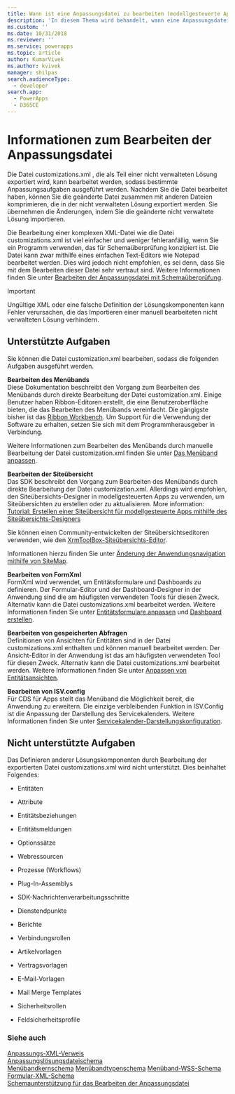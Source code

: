 ```yaml
---
title: Wann ist eine Anpassungsdatei zu bearbeiten (modellgesteuerte Apps) | Microsoft Docs
description: 'In diesem Thema wird behandelt, wann eine Anpassungsdatei zu bearbeiten ist sowie verschiedene mögliche Vorgehensweisen dabei'
ms.custom: ''
ms.date: 10/31/2018
ms.reviewer: ''
ms.service: powerapps
ms.topic: article
author: KumarVivek
ms.author: kvivek
manager: shilpas
search.audienceType:
  - developer
search.app:
  - PowerApps
  - D365CE
---
```

# <a name="when-to-edit-the-customizations-file"></a>Informationen zum Bearbeiten der Anpassungsdatei

<!-- https://docs.microsoft.com/en-us/dynamics365/customer-engagement/developer/customize-dev/when-edit-customization-file -->

Die Datei customizations.xml , die als Teil einer nicht verwalteten Lösung exportiert wird, kann bearbeitet werden, sodass bestimmte Anpassungsaufgaben ausgeführt werden. Nachdem Sie die Datei bearbeitet haben, können Sie die geänderte Datei zusammen mit anderen Dateien komprimieren, die in der nicht verwalteten Lösung exportiert werden. Sie übernehmen die Änderungen, indem Sie die geänderte nicht verwaltete Lösung importieren.  
  
 Die Bearbeitung einer komplexen XML-Datei wie die Datei customizations.xml ist viel einfacher und weniger fehleranfällig, wenn Sie ein Programm verwenden, das für Schemaüberprüfung konzipiert ist. Die Datei kann zwar mithilfe eines einfachen Text-Editors wie Notepad bearbeitet werden. Dies wird jedoch nicht empfohlen, es sei denn, dass Sie mit dem Bearbeiten dieser Datei sehr vertraut sind. Weitere Informationen finden Sie unter [Bearbeiten der Anpassungsdatei mit Schemaüberprüfung](edit-customizations-xml-file-schema-validation.md).  
  
> [!IMPORTANT]
>  Ungültige XML oder eine falsche Definition der Lösungskomponenten kann Fehler verursachen, die das Importieren einer manuell bearbeiteten nicht verwalteten Lösung verhindern.  
  
## <a name="supported-tasks"></a>Unterstützte Aufgaben  
 Sie können die Datei customization.xml bearbeiten, sodass die folgenden Aufgaben ausgeführt werden.  
  
 **Bearbeiten des Menübands**  
 Diese Dokumentation beschreibt den Vorgang zum Bearbeiten des Menübands durch direkte Bearbeitung der Datei customization.xml. Einige Benutzer haben Ribbon-Editoren erstellt, die eine Benutzeroberfläche bieten, die das Bearbeiten des Menübands vereinfacht. Die gängigste bisher ist das [Ribbon Workbench](https://www.develop1.net/public/rwb/ribbonworkbench.aspx). Um Support für die Verwendung der Software zu erhalten, setzen Sie sich mit dem Programmherausgeber in Verbindung.  
  
 Weitere Informationen zum Bearbeiten des Menübands durch manuelle Bearbeitung der Datei customization.xml finden Sie unter [Das Menüband anpassen](customize-commands-ribbon.md).  
  
 **Bearbeiten der Siteübersicht**  
 Das SDK beschreibt den Vorgang zum Bearbeiten des Menübands durch direkte Bearbeitung der Datei customization.xml. Allerdings wird empfohlen, den Siteübersichts-Designer in modellgesteuerten Apps zu verwenden, um Siteübersichten zu erstellen oder zu aktualisieren. More information: [Tutorial: Erstellen einer Siteübersicht für modellgesteuerte Apps mithilfe des Siteübersichts-Designers](../../maker/model-driven-apps/create-site-map-app.md)  
  
 Sie können einen Community-entwickelten der Siteübersichtseditoren verwenden, wie den [XrmToolBox-Siteübersichts-Editor](https://www.xrmtoolbox.com/plugins/MsCrmTools.SiteMapEditor/).   
  
 Informationen hierzu finden Sie unter [Änderung der Anwendungsnavigation mithilfe von SiteMap](/developer/customize-dev/change-application-navigation-using-sitemap.md).  
  
 **Bearbeiten von FormXml**  
 FormXml wird verwendet, um Entitätsformulare und Dashboards zu definieren. Der Formular-Editor und der Dashboard-Designer in der Anwendung sind die am häufigsten verwendeten Tools für diesen Zweck. Alternativ kann die Datei customizations.xml bearbeitet werden. Weitere Informationen finden Sie unter [Entitätsformulare anpassen](customize-entity-forms.md) und [Dashboard erstellen](create-dashboard.md).  
  
 **Bearbeiten von gespeicherten Abfragen**  
 Definitionen von Ansichten für Entitäten sind in der Datei customizations.xml enthalten und können manuell bearbeitet werden. Der Ansicht-Editor in der Anwendung ist das am häufigsten verwendeten Tool für diesen Zweck. Alternativ kann die Datei customizations.xml bearbeitet werden. Weitere Informationen finden Sie unter [Anpassen von Entitätsansichten](customize-entity-views.md).  
  
 **Bearbeiten von ISV.config**  
  Für CDS für Apps stellt das Menüband die Möglichkeit bereit, die Anwendung zu erweitern. Die einzige verbleibenden Funktion in ISV.Config ist die Anpassung der Darstellung des Servicekalenders. Weitere Informationen finden Sie unter [Servicekalender-Darstellungskonfiguration](/dynamics365/customer-engagement/developer/customize-dev/service-calendar-appearance-configuration).  
  
## <a name="unsupported-tasks"></a>Nicht unterstützte Aufgaben  
 Das Definieren anderer Lösungskomponenten durch Bearbeitung der exportierten Datei customizations.xml wird nicht unterstützt. Dies beinhaltet Folgendes:  
  
-   Entitäten  
  
-   Attribute  
  
-   Entitätsbeziehungen  
  
-   Entitätsmeldungen  
  
-   Optionssätze  
  
-   Webressourcen  
  
-   Prozesse (Workflows)  
  
-   Plug-In-Assemblys  
  
-   SDK-Nachrichtenverarbeitungsschritte  
  
-   Dienstendpunkte  
  
-   Berichte  
  
-   Verbindungsrollen  
  
-   Artikelvorlagen  
  
-   Vertragsvorlagen  
  
-   E-Mail-Vorlagen  
  
-   Mail Merge Templates  
  
-   Sicherheitsrollen  
  
-   Feldsicherheitsprofile  
  

### <a name="see-also"></a>Siehe auch  
 [Anpassungs-XML-Verweis](customization-xml-reference.md)   
 [Anpassungslösungsdateischema](../common-data-service/customization-solutions-file-schema.md)   
 [Menübandkernschema](ribbon-core-schema.md) [Menübandtypenschema](ribbon-types-schema.md) [Menüband-WSS-Schema](ribbon-wss-schema.md)   
 [Formular-XML-Schema](form-xml-schema.md)   
 [Schemaunterstützung für das Bearbeiten der Anpassungsdatei](edit-customizations-xml-file-schema-validation.md)
